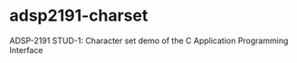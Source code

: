 # adsp2191-charset
ADSP-2191 STUD-1: Character set demo of the C Application Programming Interface 
